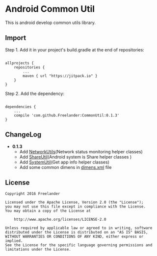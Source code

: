Android Common Util
===

This is android develop common utils library.

Import
---

Step 1. Add it in your project's build.gradle at the end of repositories:
```

allprojects {
    repositories {
        ...
        maven { url "https://jitpack.io" }
    }
}

```

Step 2. Add the dependency:
```

dependencies {
    ...
    compile 'com.github.Freelander:CommonUtil:0.1.3'
}

```

ChangeLog
---

* **0.1.3**
    * Add [NetworkUtils](https://github.com/Freelander/CommonUtil/blob/master/library/src/main/java/com/jun/common/util/NetworkUtils.java)(Network status monitoring helper classes)
    * Add [ShareUtil](https://github.com/Freelander/CommonUtil/blob/master/library/src/main/java/com/jun/common/util/ShareUtil.java)(Android system is Share helper classes )
    * Add [SystemUtil](https://github.com/Freelander/CommonUtil/blob/master/library/src/main/java/com/jun/common/util/SystemUtil.java)(Get app info helper classes)
    * Add some common dimens in [dimens.xml](https://github.com/Freelander/CommonUtil/blob/master/library/src/main/res/values/dimens.xml) file
    
License
-------

    Copyright 2016 Freelander

    Licensed under the Apache License, Version 2.0 (the "License");
    you may not use this file except in compliance with the License.
    You may obtain a copy of the License at

        http://www.apache.org/licenses/LICENSE-2.0

    Unless required by applicable law or agreed to in writing, software
    distributed under the License is distributed on an "AS IS" BASIS,
    WITHOUT WARRANTIES OR CONDITIONS OF ANY KIND, either express or implied.
    See the License for the specific language governing permissions and
    limitations under the License.
 

